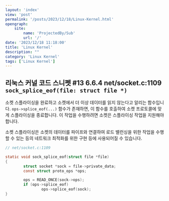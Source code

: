 ```yaml
---
layout: 'index'
view: 'post'
permalink: '/posts/2023/12/18/Linux-Kernel.html'
opengraph:
    site:
        name: 'ProjectedBy/Sub'
        url: '/'
date: '2023/12/18 11:18:00'
title: 'Linux Kernel'
description: ""
category: 'Linux Kernel'
tags: ['Linux Kernel']
---
```


## 리눅스 커널 코드 스니펫 #13 6.6.4 net/socket.c:1109 `sock_splice_eof(file: struct file *)`

소켓 스플라이싱을 완료하고 소켓에서 더 이상 데이터를 읽지 않는다고 알리는 함수입니다. `ops->splice_eof(...)` 함수가 존재하면, 이 함수를 호출하여 소켓 프로토콜에 맞게 스플라이싱을 종료합니다. 이 작업을 수행하려면 소켓은 스플라이싱 작업을 지원해야 합니다.

소켓 스플라이싱은 소켓의 데이터를 파이프와 연결하여 로드 밸런싱을 위한 작업을 수행할 수 있는 등의 네트워크 최적화를 위한 구현 등에 사용되어질 수 있습니다.

```c
// net/socket.c:1109

static void sock_splice_eof(struct file *file)
{
        struct socket *sock = file->private_data;
        const struct proto_ops *ops;

        ops = READ_ONCE(sock->ops);
        if (ops->splice_eof)
                ops->splice_eof(sock);
}
```